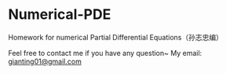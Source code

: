 # Numerical-PDE
Homework for numerical Partial Differential Equations（孙志忠编）

Feel free to contact me if you have any question~
My email: gianting01@gmail.com
